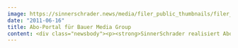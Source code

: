 ```yaml
---
image: https://sinnerschrader.news/media/filer_public_thumbnails/filer_public/8e/73/8e736c18-f5a6-4c11-b8dd-03c09a04a730/varfoldersdjk8pxf42x64d8fxslz8jcc8fc0000gnttmp6dkyhe__480x288_q85_crop_subsampling-2_upscale.png
date: "2011-06-16"
title: Abo-Portal für Bauer Media Group
content: <div class="newsbody"><p><strong>SinnerSchrader realisiert Abo-Portal für Bauer Media Group<br/></strong><br/><a href="http&#58;//bauer-plus.de">bauer-plus.de</a> – So geht Abo. Die Bauer Media Group unterzieht ihr Aboportal einem kompletten Relaunch. Unkompliziert und preiswert ein Zeitschriften-Abonnement abschließen und gleich die passende Prämie sichern&#58; Das Medienunternehmen macht dies seinen Lesern ab sofort noch einfacher.</p><p>Mit einer kompletten Überarbeitung der Struktur und des Layouts zeigt sich das neue Aboportal bauer-plus.de in neuem Gewand. Für den Relaunch der Online-Plattform – von Konzept und Design bis zur technischen Umsetzung – zeichnet die Digitalagentur SinnerSchrader verantwortlich.</p><p>Die Plattform überzeugt durch ein aufgeräumtes, frisches Design und überdurchschnittlich schnelle Ladezeiten. „Das Portal bietet mit den umfangreichen Aktionsflächen, Angebotsteasern und insbesondere durch die neu gestaltete Kommunikationsbühne eine zielgruppengerechte Ansprache der User”, so Martin Kater, Leiter Online-Marketing in der Bauer Vertriebs KG.</p><p>Im Zuge des Relaunchs wurde der Service-Bereich, der bislang eine eigene Seite bildete, integriert und in Tonalität und Layout angepasst. Leser können auf der Plattform künftig nicht nur ein Abo abschließen, sondern gleichzeitig ihren Vertrag verwalten, z. B. ihre Adressdaten und Kontoverbindungen ändern sowie Kontakt mit dem Service aufnehmen.</p><p>Auf <a href="http&#58;//bauer-plus.de">bauer-plus.de</a> können Interessierte aus mehr als 100 Zeitschriftentiteln, wie z. B. die TV Movie, Bravo oder Life&amp;Style, wählen und sich gleichzeitig eine von über 500 Prämien aussuchen. Die Plattform basiert auf neuesten Webtechnologien, wie HTML5 und JavaScript sowie intelligenten Caching-Routinen, die dem Browser unnötiges Nachladen ersparen.</p><p><strong>Über die Bauer Media Group</strong><br/>Die Bauer Media Group gehört zu Europas führenden Zeitschriftenverlagen. Die Kontinuität in der Unternehmensführung macht das Familienunternehmen unverwechselbar. Sie ist Teil des stabilen Wachstums und Erfolgs. Rund 8.000 Mitarbeiterinnen und Mitarbeiter an fünfzehn Standorten in Europa, Amerika und Asien unterhalten und informieren jeden Tag mehrere Millionen Menschen. Die Bauer Media Group erwirtschaftete im Geschäftsjahr 2010 einen Umsatz von 2,06 Milliarden Euro (Quelle&#58; Geschäftsbericht).</p><p><strong>Über SinnerSchrader<br/></strong> SinnerSchrader gehört zu den führenden Digitalagenturen in Deutschland. SinnerSchrader entwickelt interaktive Strategien, Plattformen und Applikationen, die radikale Beziehungen zwischen Konsumenten und Marken schaffen. In der SinnerSchrader-Gruppe arbeiten über 370 Mitarbeiter an den Standorten Hamburg, Frankfurt am Main, Berlin und Hannover für Kunden wie TUI, Tchibo, simyo, REWE, comdirect bank, Gucci Group, OTTO, mobilcom-debitel und Steigenberger. SinnerSchrader wurde 1996 gegründet und ist seit 1999 börsennotiert.</p></div>
---
```

